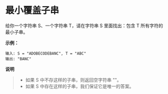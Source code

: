 # 最小覆盖子串
给你一个字符串 S、一个字符串 T，请在字符串 S 里面找出：包含 T 所有字符的最小子串。

**示例：**

```
输入: S = "ADOBECODEBANC", T = "ABC"
输出: "BANC"
```

**说明**
> - 如果 S 中不存这样的子串，则返回空字符串 ""。
> - 如果 S 中存在这样的子串，我们保证它是唯一的答案。